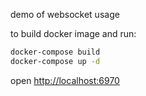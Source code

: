 demo of websocket usage

to build docker image and run:

```bash
docker-compose build
docker-compose up -d
```

open <http://localhost:6970>

